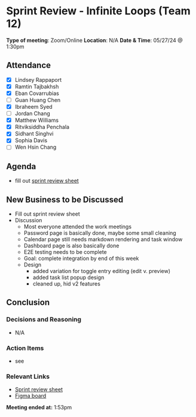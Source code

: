 # Sprint Review - Infinite Loops (Team 12)

**Type of meeting**: Zoom/Online 
**Location**:  N/A
**Date & Time**: 05/27/24 @ 1:30pm

## Attendance

- [x] Lindsey Rappaport
- [x] Ramtin Tajbakhsh
- [x] Eban Covarrubias
- [ ] Guan Huang Chen
- [x] Ibraheem Syed
- [ ] Jordan Chang
- [x] Matthew Williams
- [x] Ritviksiddha Penchala
- [x] Sidhant Singhvi
- [x] Sophia Davis
- [ ] Wen Hsin Chang

## Agenda

- fill out [sprint review sheet](https://docs.google.com/document/d/1aNx1JAccT9kcDqOUyEABUfJLeqdjSSzb1xq9lsqXD0I/edit?usp=sharing)

## New Business to be Discussed

- Fill out sprint review sheet
- Discussion
  - Most everyone attended the work meetings
  - Password page is basically done, maybe some small cleaning
  - Calendar page still needs markdown rendering and task window
  - Dashboard page is also basically done
  - E2E testing needs to be complete
  - Goal: complete integration by end of this week
  - Design
    - added variation for toggle entry editing (edit v. preview)
    - added task list popup design
    - cleaned up, hid v2 features

## Conclusion

### Decisions and Reasoning

- N/A

### Action Items

- see 

### Relevant Links

- [Sprint review sheet](https://docs.google.com/document/d/1aNx1JAccT9kcDqOUyEABUfJLeqdjSSzb1xq9lsqXD0I/edit?usp=sharing)
- [Figma board](https://www.figma.com/design/Vcmpxe7RRHcT9bNZ1PNhe7/Brainstorm?node-id=0-1&t=ETNM1oYVLLqfAhZP-0)

**Meeting ended at:** 1:53pm
